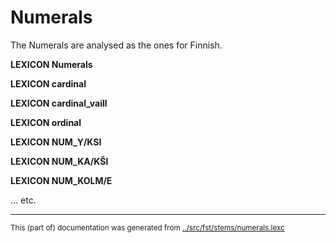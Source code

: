 # Numerals
The Numerals are analysed as the ones for Finnish.

**LEXICON Numerals**





**LEXICON cardinal**

**LEXICON cardinal_vaill**

**LEXICON ordinal**


**LEXICON NUM_Y/KSI**

**LEXICON NUM_KA/KŠI**

**LEXICON NUM_KOLM/E**

... etc.

































* * *
<small>This (part of) documentation was generated from [../src/fst/stems/numerals.lexc](http://github.com/giellalt/lang-krl/blob/main/../src/fst/stems/numerals.lexc)</small>
